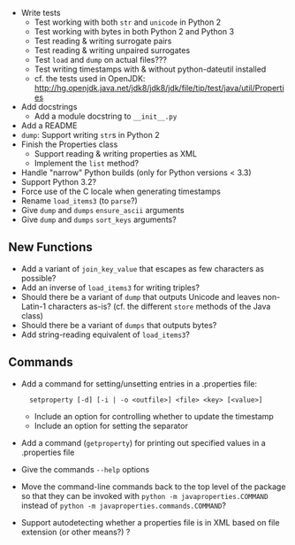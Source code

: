 - Write tests
    - Test working with both `str` and `unicode` in Python 2
    - Test working with bytes in both Python 2 and Python 3
    - Test reading & writing surrogate pairs
    - Test reading & writing unpaired surrogates
    - Test `load` and `dump` on actual files???
    - Test writing timestamps with & without python-dateutil installed
    - cf. the tests used in OpenJDK: <http://hg.openjdk.java.net/jdk8/jdk8/jdk/file/tip/test/java/util/Properties>
- Add docstrings
    - Add a module docstring to `__init__.py`
- Add a README
- `dump`: Support writing `str`s in Python 2
- Finish the Properties class
    - Support reading & writing properties as XML
    - Implement the `list` method?
- Handle "narrow" Python builds (only for Python versions < 3.3)
- Support Python 3.2?
- Force use of the C locale when generating timestamps
- Rename `load_items3` (to `parse`?)
- Give `dump` and `dumps` `ensure_ascii` arguments
- Give `dump` and `dumps` `sort_keys` arguments?

New Functions
-------------
- Add a variant of `join_key_value` that escapes as few characters as possible?
- Add an inverse of `load_items3` for writing triples?
- Should there be a variant of `dump` that outputs Unicode and leaves
  non-Latin-1 characters as-is?  (cf. the different `store` methods of the Java
  class)
- Should there be a variant of `dumps` that outputs bytes?
- Add string-reading equivalent of `load_items3`?

Commands
--------
- Add a command for setting/unsetting entries in a .properties file:

        setproperty [-d] [-i | -o <outfile>] <file> <key> [<value>]

    - Include an option for controlling whether to update the timestamp
    - Include an option for setting the separator

- Add a command (`getproperty`) for printing out specified values in a
  .properties file
- Give the commands `--help` options
- Move the command-line commands back to the top level of the package so that
  they can be invoked with `python -m javaproperties.COMMAND` instead of
  `python -m javaproperties.commands.COMMAND`?
- Support autodetecting whether a properties file is in XML based on file
  extension (or other means?) ?
